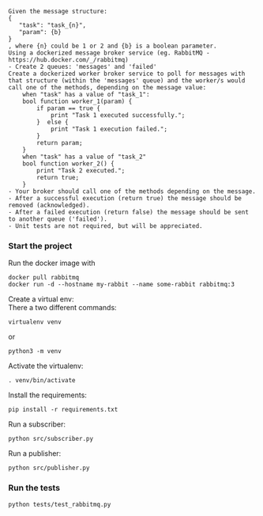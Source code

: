 ```
Given the message structure:
{ 
   "task": "task_{n}",
   "param": {b}
}
, where {n} could be 1 or 2 and {b} is a boolean parameter.
Using a dockerized message broker service (eg. RabbitMQ - https://hub.docker.com/_/rabbitmq)
- Create 2 queues: 'messages' and 'failed'
Create a dockerized worker broker service to poll for messages with that structure (within the 'messages' queue) and the worker/s would call one of the methods, depending on the message value:
	when "task" has a value of "task_1":
	bool function worker_1(param) {
		if param == true {
			print "Task 1 executed successfully.";
		}  else {
			print "Task 1 execution failed.";
		}
		return param;
	}
	when "task" has a value of "task_2"
	bool function worker_2() {
		print "Task 2 executed.";
		return true;
	}
- Your broker should call one of the methods depending on the message.
- After a successful execution (return true) the message should be removed (acknowledged).
- After a failed execution (return false) the message should be sent to another queue ('failed').
- Unit tests are not required, but will be appreciated.
```

### Start the project
Run the docker image with <br>
```
docker pull rabbitmq
docker run -d --hostname my-rabbit --name some-rabbit rabbitmq:3
```

Create a virtual env: <br>
There a two different commands: <br>
```
virtualenv venv
```

or <br>

```
python3 -m venv 
```

Activate the virtualenv: <br>
```
. venv/bin/activate
```

Install the requirements: <br>
```
pip install -r requirements.txt
```

Run a subscriber: <br>
```
python src/subscriber.py
```

Run a publisher: <br>
```
python src/publisher.py
```

### Run the tests
```
python tests/test_rabbitmq.py
```